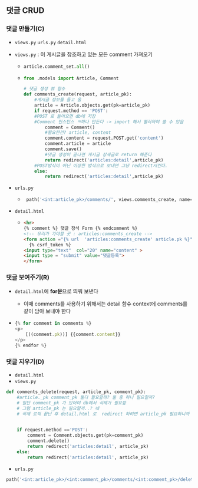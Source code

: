 ## 댓글 CRUD



### 댓글 만들기(C)

- `views.py` `urls.py` `detail.html`

- `views.py` : 이 게시글을 참조하고 있는 모든 comment 가져오기

  - ```python
    article.comment_set.all()
    ```

  - ```python
    from .models import Article, Comment
    
    # 댓글 생성 뷰 함수
    def comments_create(request, article_pk):
        #게시글 정보를 들고 옴
        article = Article.objects.get(pk=article_pk)
        if request.method == 'POST':
        #POST 로 들어오면 db에 저장
        #Comment 인스턴스 ㅋ하나 만든다 -> import 해서 불러와야 쓸 수 있음
            comment = Comment()
            #필요한건? article, content 
            comment.content = request.POST.get('content')
            comment.article = article
            comment.save()
            #댓글 생성이 끝나면 게시글 상세글로 return 해준다
            return redirect('articles:detail',article_pk)
        #POST방식이 아닌 이상한 방식으로 보내면 그냥 redirect시킨다.
        else:
            return redirect('articles:detail',article_pk)
    ```

- `urls.py`

  - ```python
     path('<int:article_pk>/comments/', views.comments_create, name='comments_create')
    ```

- `detail.html`

  - ```html
    <hr>
    {% comment %} 댓글 장석 Form {% endcomment %}
    <!-- 우리가 가야할 곳 : articles:comments_create -->
    <form action ="{% url  'articles:comments_create' article.pk %}"  method="POST" >
      {% csrf_token %}
    <input type="text"  col="20" name="content" >
    <input type = "submit" value="댓글등록">
    </form>
    
    ```

    



### 댓글 보여주기(R)

- `detail.html`에 **for문**으로 띄워 보낸다

  - 이때 comments를 사용하기 위해서는 detail 함수 context에 comments를 같이 담아 보내야 한다

- ```javascript
  {% for comment in comments %}
  <p>
      [((comment.pk))] {{comment.content}}
  </p>
  {% endfor %}
  ```





### 댓글 지우기(D)

- `detail.html`
- `views.py`

```python
def comments_delete(request, article_pk, comment_pk):
    #article._pk comment_pk 둘다 필요할까? 둘 중 하나 필요할까?
    # 일단 comment_pk 가 있어야 db에서 삭제가 필요함
    # 그럼 article_pk 는 필요할까..? 네
    # 삭제 로직 끝난 후 detail.html 로  redirect 하려면 article_pk 필요하니까
   

    if request.method =='POST':
        comment = Comment.objects.get(pk=comment_pk)
        comment.delete()
        return redirect('articles:detail', article_pk)
    else:
        return redirect('articles:detail', article_pk)
```

- `urls.py`

```python
path('<int:article_pk>/<int:comment_pk>/comments/<int:comment_pk>/delete/', views.comments_delete, name='comments_delete'),
    
```

